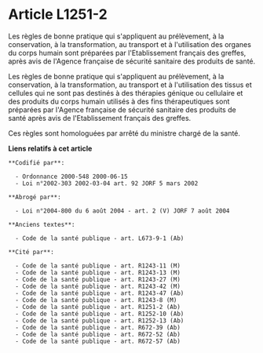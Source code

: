 # Article L1251-2

Les règles de bonne pratique qui s'appliquent au prélèvement, à la conservation, à la transformation, au transport et à
l'utilisation des organes du corps humain sont préparées par l'Etablissement français des greffes, après avis de l'Agence
française de sécurité sanitaire des produits de santé.

Les règles de bonne pratique qui s'appliquent au prélèvement, à la conservation, à la transformation, au transport et à
l'utilisation des tissus et cellules qui ne sont pas destinés à des thérapies génique ou cellulaire et des produits du corps
humain utilisés à des fins thérapeutiques sont préparées par l'Agence française de sécurité sanitaire des produits de santé
après avis de l'Etablissement français des greffes.

Ces règles sont homologuées par arrêté du ministre chargé de la santé.

**Liens relatifs à cet article**

	**Codifié par**:

	  - Ordonnance 2000-548 2000-06-15
	  - Loi n°2002-303 2002-03-04 art. 92 JORF 5 mars 2002

	**Abrogé par**:

	  - Loi n°2004-800 du 6 août 2004 - art. 2 (V) JORF 7 août 2004

	**Anciens textes**:

	  - Code de la santé publique - art. L673-9-1 (Ab)

	**Cité par**:

	  - Code de la santé publique - art. R1243-11 (M)
	  - Code de la santé publique - art. R1243-13 (M)
	  - Code de la santé publique - art. R1243-27 (M)
	  - Code de la santé publique - art. R1243-42 (M)
	  - Code de la santé publique - art. R1243-47 (Ab)
	  - Code de la santé publique - art. R1243-8 (M)
	  - Code de la santé publique - art. R1251-2 (Ab)
	  - Code de la santé publique - art. R1252-10 (Ab)
	  - Code de la santé publique - art. R1252-13 (Ab)
	  - Code de la santé publique - art. R672-39 (Ab)
	  - Code de la santé publique - art. R672-52 (Ab)
	  - Code de la santé publique - art. R672-57 (Ab)
